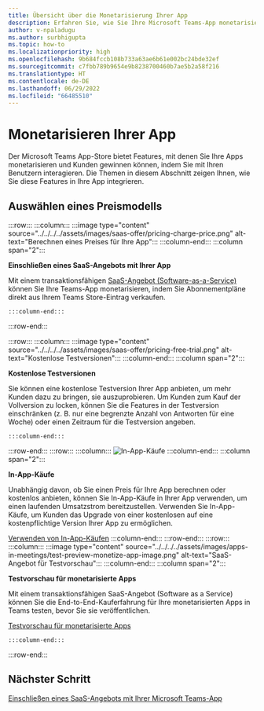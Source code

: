 ```yaml
---
title: Übersicht über die Monetarisierung Ihrer App
description: Erfahren Sie, wie Sie Ihre Microsoft Teams-App monetarisieren, die die Auswahl eines Preismodells mit Saas-Angebot umfasst.
author: v-npaladugu
ms.author: surbhigupta
ms.topic: how-to
ms.localizationpriority: high
ms.openlocfilehash: 9b684fccb108b733a63ae6b61e002bc24bde32ef
ms.sourcegitcommit: c7fbb789b9654e9b8238700460b7ae5b2a58f216
ms.translationtype: HT
ms.contentlocale: de-DE
ms.lasthandoff: 06/29/2022
ms.locfileid: "66485510"
---
```

# <a name="monetize-your-app"></a>Monetarisieren Ihrer App

Der Microsoft Teams App-Store bietet Features, mit denen Sie Ihre Apps monetarisieren und Kunden gewinnen können, indem Sie mit Ihren Benutzern interagieren. Die Themen in diesem Abschnitt zeigen Ihnen, wie Sie diese Features in Ihre App integrieren.

## <a name="choose-a-pricing-model"></a>Auswählen eines Preismodells

:::row:::
    :::column:::
        :::image type="content" source="../../../../assets/images/saas-offer/pricing-charge-price.png" alt-text="Berechnen eines Preises für Ihre App":::
    :::column-end:::
    :::column span="2":::

**Einschließen eines SaaS-Angebots mit Ihrer App**

Mit einem transaktionsfähigen [SaaS-Angebot (Software-as-a-Service)](~/concepts/deploy-and-publish/appsource/prepare/include-saas-offer.md) können Sie Ihre Teams-App monetarisieren, indem Sie Abonnementpläne direkt aus Ihrem Teams Store-Eintrag verkaufen.

    :::column-end:::
:::row-end:::

:::row:::
    :::column:::
     :::image type="content" source="../../../../assets/images/saas-offer/pricing-free-trial.png" alt-text="Kostenlose Testversionen":::
    :::column-end:::
    :::column span="2":::

**Kostenlose Testversionen**

Sie können eine kostenlose Testversion Ihrer App anbieten, um mehr Kunden dazu zu bringen, sie auszuprobieren. Um Kunden zum Kauf der Vollversion zu locken, können Sie die Features in der Testversion einschränken (z. B. nur eine begrenzte Anzahl von Antworten für eine Woche) oder einen Zeitraum für die Testversion angeben.

    :::column-end:::
:::row-end:::
:::row:::
    :::column:::
        ![In-App-Käufe](~/assets/images/saas-offer/pricing-in-app-purchases.png)
    :::column-end:::
    :::column span="2":::

**In-App-Käufe**

Unabhängig davon, ob Sie einen Preis für Ihre App berechnen oder kostenlos anbieten, können Sie In-App-Käufe in Ihrer App verwenden, um einen laufenden Umsatzstrom bereitzustellen. Verwenden Sie In-App-Käufe, um Kunden das Upgrade von einer kostenlosen auf eine kostenpflichtige Version Ihrer App zu ermöglichen.

[Verwenden von In-App-Käufen](~/concepts/deploy-and-publish/appsource/prepare/in-app-purchase-flow.md)
    :::column-end:::
:::row-end:::
:::row:::
    :::column:::
        :::image type="content" source="../../../../assets/images/apps-in-meetings/test-preview-monetize-app-image.png" alt-text="SaaS-Angebot für Testvorschau":::
    :::column-end:::
    :::column span="2":::

**Testvorschau für monetarisierte Apps**

Mit einem transaktionsfähigen SaaS-Angebot (Software as a Service) können Sie die End-to-End-Kauferfahrung für Ihre monetarisierten Apps in Teams testen, bevor Sie sie veröffentlichen.

[Testvorschau für monetarisierte Apps](Test-preview-for-monetized-apps.md)

    :::column-end:::
:::row-end:::

## <a name="next-step"></a>Nächster Schritt

[Einschließen eines SaaS-Angebots mit Ihrer Microsoft Teams-App](~/concepts/deploy-and-publish/appsource/prepare/include-saas-offer.md)
